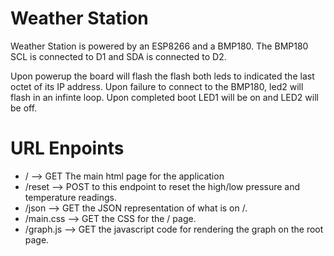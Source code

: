 # Weather Station
Weather Station is powered by an ESP8266 and a BMP180.
The BMP180 SCL is connected to D1 and SDA is connected to D2.

Upon powerup the board will flash the flash both leds to indicated the last octet of its IP address.
Upon failure to connect to the BMP180, led2 will flash in an infinte loop.
Upon completed boot LED1 will be on and LED2 will be off.

# URL Enpoints
* / --> GET The main html page for the application
* /reset --> POST to this endpoint to reset the high/low pressure and temperature readings.
* /json --> GET the JSON representation of what is on /.
* /main.css --> GET the CSS for the / page.
* /graph.js --> GET the javascript code for rendering the graph on the root page.